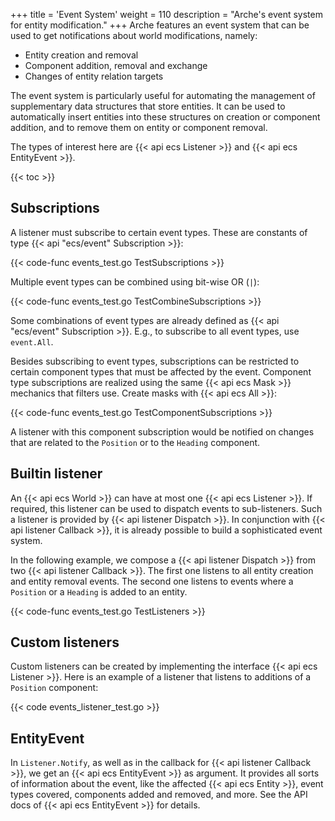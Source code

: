 +++
title = 'Event System'
weight = 110
description = "Arche's event system for entity modification."
+++
Arche features an event system that can be used to get notifications about world modifications, namely:

 - Entity creation and removal
 - Component addition, removal and exchange
 - Changes of entity relation targets

The event system is particularly useful for automating the management
of supplementary data structures that store entities.
It can be used to automatically insert entities into these structures on creation
or component addition, and to remove them on entity or component removal.

The types of interest here are {{< api ecs Listener >}} and {{< api ecs EntityEvent >}}.

{{< toc >}}

## Subscriptions

A listener must subscribe to certain event types.
These are constants of type {{< api "ecs/event" Subscription >}}:

{{< code-func events_test.go TestSubscriptions >}}

Multiple event types can be combined using bit-wise OR (`|`):

{{< code-func events_test.go TestCombineSubscriptions >}}

Some combinations of event types are already defined as {{< api "ecs/event" Subscription >}}.
E.g., to subscribe to all event types, use `event.All`.

Besides subscribing to event types, subscriptions can be restricted to certain component types
that must be affected by the event.
Component type subscriptions are realized using the same {{< api ecs Mask >}} mechanics that filters use. Create masks with {{< api ecs All >}}:

{{< code-func events_test.go TestComponentSubscriptions >}}

A listener with this component subscription would be notified on changes
that are related to the `Position` or to the `Heading` component.

## Builtin listener

An {{< api ecs World >}} can have at most one {{< api ecs Listener >}}.
If required, this listener can be used to dispatch events to sub-listeners.
Such a listener is provided by {{< api listener Dispatch >}}.
In conjunction with {{< api listener Callback >}},
it is already possible to build a sophisticated event system.

In the following example, we compose a {{< api listener Dispatch >}} from two {{< api listener Callback >}}.
The first one listens to all entity creation and entity removal events.
The second one listens to events where a `Position` or a `Heading` is added to an entity.

{{< code-func events_test.go TestListeners >}}

## Custom listeners

Custom listeners can be created by implementing the interface {{< api ecs Listener >}}.
Here is an example of a listener that listens to additions of a `Position` component:

{{< code events_listener_test.go >}}

## EntityEvent

In `Listener.Notify`, as well as in the callback for {{< api listener Callback >}}, we get an {{< api ecs EntityEvent >}} as argument.
It provides all sorts of information about the event, like the affected {{< api ecs Entity >}},
event types covered, components added and removed, and more. See the API docs of {{< api ecs EntityEvent >}} for details.
